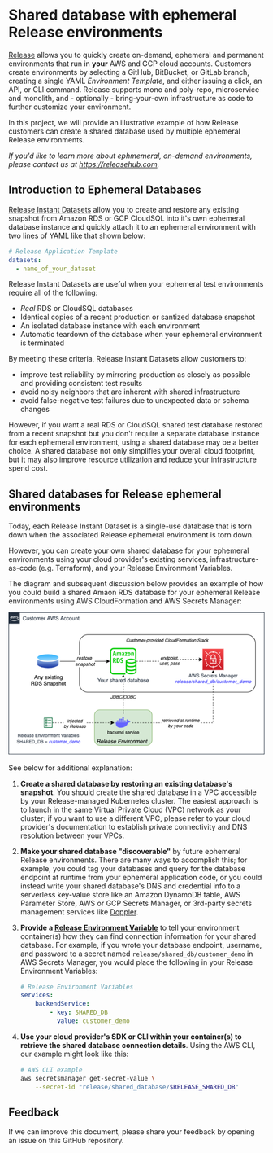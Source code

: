 # Shared database with ephemeral Release environments

[Release](https://releasehub.com/) allows you to quickly create on-demand, ephemeral and permanent environments that run in **your** AWS and GCP cloud accounts. Customers create environments by selecting a GitHub, BitBucket, or GitLab branch, creating a single YAML _Environment Template_, and either issuing a click, an API, or CLI command. Release supports mono and poly-repo, microservice and monolith, and - optionally - bring-your-own infrastructure as code to further customize your environment.

In this project, we will provide an illustrative example of how Release customers can create a shared database used by multiple ephemeral Release environments.

_If you'd like to learn more about ephmemeral, on-demand environments, please contact us at https://releasehub.com._

## Introduction to Ephemeral Databases

[Release Instant Datasets](https://docs.releasehub.com/reference-guide/instant-datasets) allow you to create and restore any existing snapshot from Amazon RDS or GCP CloudSQL into it's own ephemeral database instance and quickly attach it to an ephemeral environment with two lines of YAML like that shown below:

```yaml
# Release Application Template
datasets:
  - name_of_your_dataset
```

Release Instant Datasets are useful when your ephemeral test environments require all of the following: 

* _Real_ RDS or CloudSQL databases
* Identical copies of a recent production or santized database snapshot
* An isolated database instance with each environment
* Automatic teardown of the database when your ephemeral environment is terminated

By meeting these criteria, Release Instant Datasets allow customers to:

* improve test reliability by mirroring production as closely as possible and providing consistent test results
* avoid noisy neighbors that are inherent with shared infrastructure
* avoid false-negative test failures due to unexpected data or schema changes

However, if you want a real RDS or CloudSQL shared test database restored from a recent snapshot but you don't require a separate database instance for each ephemeral environment, using a shared database may be a better choice. A shared database not only simplifies your overall cloud footprint, but it may also improve resource utilization and reduce your infrastructure spend cost. 


## Shared databases for Release ephemeral environments

Today, each Release Instant Dataset is a single-use database that is torn down when the associated Release ephemeral environment is torn down. 

However, you can create your own shared database for your ephemeral environments using your cloud provider's existing services, infrastructure-as-code (e.g. Terraform), and your Release Environment Variables.

The diagram and subsequent discussion below provides an example of how you could build a shared Amaon RDS database for your ephemeral Release environments using AWS CloudFormation and AWS Secrets Manager:

![](images/aws-example-diagram.png)

See below for additional explanation: 

1. **Create a shared database by restoring an existing database's snapshot**. You should create the shared database in a VPC accessible by your Release-managed Kubernetes cluster. The easiest approach is to launch in the same Virtual Private Cloud (VPC) network as your cluster; if you want to use a different VPC, please refer to your cloud provider's documentation to establish private connectivity and DNS resolution between your VPCs.

2. **Make your shared database "discoverable"** by future ephemeral Release environments. There are many ways to accomplish this; for example, you could tag your databases and query for the database endpoint at runtime from your ephemeral application code, or you could instead write your shared database's DNS and credential info to a serverless key-value store like an Amazon DynamoDB table, AWS Parameter Store, AWS or GCP Secrets Manager, or 3rd-party secrets management services like [Doppler](https://dopler.com). 

3. **Provide a [Release Environment Variable](https://docs.releasehub.com/reference-guide/application-settings/default-environment-variables)** to tell your environment container(s) how they can find connection information for your shared database. For example, if you wrote your database endpoint, username, and password to a secret named `release/shared_db/customer_demo` in AWS Secrets Manager, you would place the following in your Release Environment Variables: 

    ```yaml
    # Release Environment Variables
    services:
        backendService:
            - key: SHARED_DB
              value: customer_demo
    ```

4. **Use your cloud provider's SDK or CLI within your container(s) to retrieve the shared database connection details**. Using the AWS CLI, our example might look like this:

    ```sh
    # AWS CLI example
    aws secretsmanager get-secret-value \
        --secret-id "release/shared_database/$RELEASE_SHARED_DB"
    ```


## Feedback

If we can improve this document, please share your feedback by opening an issue on this GitHub repository.